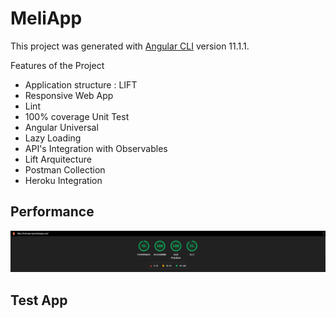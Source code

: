 # MeliApp

This project was generated with [Angular CLI](https://github.com/angular/angular-cli) version 11.1.1.

Features of the Project

- Application structure : LIFT
- Responsive Web App
- Lint
- 100% coverage Unit Test
- Angular Universal
- Lazy Loading
- API's Integration with Observables
- Lift Arquitecture
- Postman Collection
- Heroku Integration

[commitlint]: https://commitlint.js.org/#/
[husky]: https://www.npmjs.com/package/husky
[normalizecss]: https://necolas.github.io/normalize.css/
[lift]: https://angular.io/guide/styleguide#lift

## Performance

![Lighthouse REPORT](./src/assets/stats.PNG)

## Test App

[production]: https://meli-app-ng.herokuapp.com
